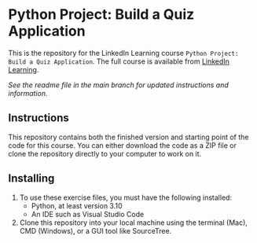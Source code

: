 # Python Project: Build a Quiz Application
This is the repository for the LinkedIn Learning course `Python Project: Build a Quiz Application`. The full course is available from [LinkedIn Learning][lil-course-url].

_See the readme file in the main branch for updated instructions and information._
## Instructions
This repository contains both the finished version and starting point of the code for this course. You can either download the code as a ZIP file or clone the repository directly to your computer to work on it.

## Installing
1. To use these exercise files, you must have the following installed:
	- Python, at least version 3.10
	- An IDE such as Visual Studio Code
2. Clone this repository into your local machine using the terminal (Mac), CMD (Windows), or a GUI tool like SourceTree.


[0]: # (Replace these placeholder URLs with actual course URLs)

[lil-course-url]: https://www.linkedin.com/learning/
[lil-thumbnail-url]: http://

